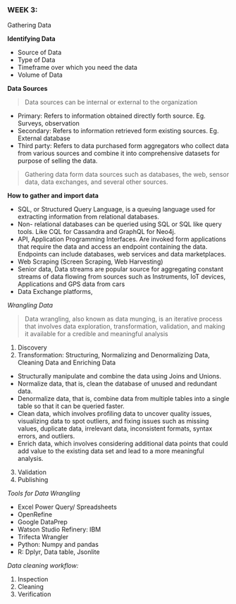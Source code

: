 ### WEEK 3:

Gathering Data<br>

**Identifying Data**<br>
- Source of Data
- Type of Data
- Timeframe over which you need the data
- Volume of Data<br>

**Data Sources**<br>
> Data sources can be internal or external to the organization
- Primary: Refers to information obtained directly forth source. Eg. Surveys, observation
- Secondary: Refers to information retrieved form existing sources. Eg. External database
- Third party: Refers to data purchased form aggregators who collect data from various sources and combine it into comprehensive datasets for purpose of selling the data.

> Gathering data form data sources such as databases, the web, sensor data, data exchanges, and several other sources.

**How to gather and import data**<br>
- SQL, or Structured Query Language, is a queuing language used for extracting information from relational databases.
- Non- relational databases can be queried using SQL or SQL like query tools. Like CQL for Cassandra and GraphQL for Neo4j.
- API, Application Programming Interfaces. Are invoked form applications that require the data and access an endpoint containing the data. Endpoints can include databases, web services and data marketplaces.
- Web Scraping (Screen Scraping, Web Harvesting)
- Senior data, Data streams are popular source for aggregating constant streams of data flowing from sources such as Instruments,  IoT devices, Applications and GPS data from cars
- Data Exchange platforms, <br>


*Wrangling Data*<br>
> Data wrangling, also known as data munging, is an iterative process that involves data exploration, transformation, validation, and making it available for a credible and meaningful analysis
1. Discovery
2. Transformation: Structuring, Normalizing and Denormalizing Data, Cleaning Data and Enriching Data 
 * Structurally manipulate and combine the data using Joins and Unions.
* Normalize data, that is, clean the database of unused and redundant data.
* Denormalize data, that is, combine data from multiple tables into a single table so that it can be queried faster. 
* Clean data, which involves profiling data to uncover quality issues, visualizing data to spot outliers, and fixing issues such as missing values, duplicate data, irrelevant data, inconsistent formats, syntax errors, and outliers.
* Enrich data, which involves considering additional data points that could add value to the existing data set and lead to a more meaningful analysis.

3. Validation
4. Publishing

*Tools for Data Wrangling*
* Excel Power Query/ Spreadsheets
* OpenRefine
* Google DataPrep
* Watson Studio Refinery: IBM
* Trifecta Wrangler
* Python: Numpy and pandas
* R: Dplyr, Data table, Jsonlite

*Data cleaning workflow:*
1. Inspection 
2. Cleaning
3. Verification
